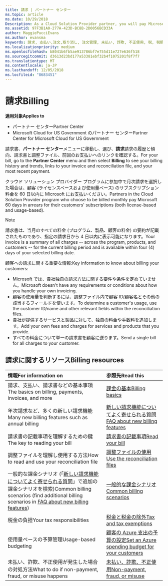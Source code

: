 ```yaml
---
title: 請求 | パートナー センター
ms.topic: article
ms.date: 10/29/2018
Description: As a Cloud Solution Provider partner, you will pay Microsoft 60 days in arrears for the license-based and usage-based subscriptions of your customers.
ms.assetid: 97F3B1A0-277A-423D-BC8B-2D0056BCD33A
author: MaggiePucciEvans
ms.author: evansma
keywords: 請求, 支払い,注文,取り消し, 注文管理, 未払い, 詐欺, 不正使用, 税, 税額控除, 調整ファイル, 調整用のファイル
ms.localizationpriority: medium
ms.openlocfilehash: b8041b6fb5ae913786bf7e755d11e727e636f518
ms.sourcegitcommit: d3613d23bd177a53381ebf32b4f1075201f8f7f7
ms.translationtype: MT
ms.contentlocale: ja-JP
ms.lasthandoff: 12/05/2018
ms.locfileid: "8683451"
---
```

# <a name="billing"></a><span data-ttu-id="8bff6-103">請求</span><span class="sxs-lookup"><span data-stu-id="8bff6-103">Billing</span></span>

**<span data-ttu-id="8bff6-104">適用対象</span><span class="sxs-lookup"><span data-stu-id="8bff6-104">Applies to</span></span>**

-  <span data-ttu-id="8bff6-105">パートナー センター</span><span class="sxs-lookup"><span data-stu-id="8bff6-105">Partner Center</span></span>
-  <span data-ttu-id="8bff6-106">Microsoft Cloud for US Government のパートナー センター</span><span class="sxs-lookup"><span data-stu-id="8bff6-106">Partner Center for Microsoft Cloud for US Government</span></span>
 
 
<span data-ttu-id="8bff6-107">請求書、**パートナー センター**メニューに移動し、選び、**請求**請求の履歴と傾向、請求書と調整ファイル、前回のお支払いへのリンクを確認する。</span><span class="sxs-lookup"><span data-stu-id="8bff6-107">For your bill, go to the **Partner Center** menu and then select **Billing** to see your billing history and trends, links to your invoice and reconciliation file, and your most recent payment.</span></span>

<span data-ttu-id="8bff6-108">クラウド ソリューション プロバイダー プログラムに参加中で月次請求を選択した場合は、顧客 (ライセンスベースおよび使用量ベース) のサブスクリプション料金を 60 日以内に Microsoft にお支払いください。</span><span class="sxs-lookup"><span data-stu-id="8bff6-108">Partners in the Cloud Solution Provider program who choose to be billed monthly pay Microsoft 60 days in arrears for their customers' subscriptions (both license-based and usage-based).</span></span>

> [!NOTE]  
> <span data-ttu-id="8bff6-109">請求書は、当月のすべての料金 (プログラム、製品、顧客の料金) の要約が記載されたものであり、指定の請求日から 4 日以内に表示可能になります。</span><span class="sxs-lookup"><span data-stu-id="8bff6-109">Your invoice is a summary of all charges -- across the program, products, and customers -- for the current billing period and is available within four (4) days of your selected billing date.</span></span>

<span data-ttu-id="8bff6-110">顧客への請求に関する重要な情報:</span><span class="sxs-lookup"><span data-stu-id="8bff6-110">Key information to know about billing your customers:</span></span>

-   <span data-ttu-id="8bff6-111">Microsoft では、貴社独自の請求方法に関する要件や条件を定めていません。</span><span class="sxs-lookup"><span data-stu-id="8bff6-111">Microsoft doesn't have any requirements or conditions about how you handle your own invoicing.</span></span>
-   <span data-ttu-id="8bff6-112">顧客の使用量を判断するには、調整ファイル内で顧客 ID/顧客名とその他の該当するフィールドを使います。</span><span class="sxs-lookup"><span data-stu-id="8bff6-112">To determine a customer's usage, use the customer ID/name and other relevant fields within the reconciliation files.</span></span>
-   <span data-ttu-id="8bff6-113">貴社が提供するサービスと製品に対して、独自の料金や手数料を追加します。</span><span class="sxs-lookup"><span data-stu-id="8bff6-113">Add your own fees and charges for services and products that you provide.</span></span>
-   <span data-ttu-id="8bff6-114">すべての料金について単一の請求書を顧客に送ります。</span><span class="sxs-lookup"><span data-stu-id="8bff6-114">Send a single bill for all charges to your customer.</span></span>

## <a name="billing-resources"></a><span data-ttu-id="8bff6-115">請求に関するリソース</span><span class="sxs-lookup"><span data-stu-id="8bff6-115">Billing resources</span></span>
|**<span data-ttu-id="8bff6-116">情報</span><span class="sxs-lookup"><span data-stu-id="8bff6-116">For information on</span></span>**   |**<span data-ttu-id="8bff6-117">参照先</span><span class="sxs-lookup"><span data-stu-id="8bff6-117">Read this</span></span>**    |
|:-----------------------------|:-----------------|
|<span data-ttu-id="8bff6-118">請求、支払い、請求書などの基本事項</span><span class="sxs-lookup"><span data-stu-id="8bff6-118">The basics on billing, payments, invoices, and  more</span></span>   |[<span data-ttu-id="8bff6-119">課金の基本</span><span class="sxs-lookup"><span data-stu-id="8bff6-119">Billing basics</span></span>](billing-basics.md)
|<span data-ttu-id="8bff6-120">年次請求など、多くの新しい請求機能</span><span class="sxs-lookup"><span data-stu-id="8bff6-120">Many new billing features such as annual billing</span></span>   |[<span data-ttu-id="8bff6-121">新しい請求機能についてよく寄せられる質問</span><span class="sxs-lookup"><span data-stu-id="8bff6-121">FAQ about new billing features</span></span>](faq-about-new-billing-features.md)|
|<span data-ttu-id="8bff6-122">請求書の記載事項を理解するための鍵</span><span class="sxs-lookup"><span data-stu-id="8bff6-122">The key to reading your bill</span></span>   |[<span data-ttu-id="8bff6-123">請求書の記載事項</span><span class="sxs-lookup"><span data-stu-id="8bff6-123">Read your bill</span></span>](read-your-bill.md)   |
|<span data-ttu-id="8bff6-124">調整ファイルを理解し使用する方法</span><span class="sxs-lookup"><span data-stu-id="8bff6-124">How to read and use your reconciliation file</span></span>   |[<span data-ttu-id="8bff6-125">調整ファイルの使用</span><span class="sxs-lookup"><span data-stu-id="8bff6-125">Use the reconciliation files</span></span>](use-the-reconciliation-files.md)|
|<span data-ttu-id="8bff6-126">一般的な課金シナリオ (「[新しい請求機能についてよく寄せられる質問](faq-about-new-billing-features.md)」で追加の課金シナリオを検索)</span><span class="sxs-lookup"><span data-stu-id="8bff6-126">Common billing scenarios (find additional billing scenarios in [FAQ about new billing features](faq-about-new-billing-features.md))</span></span>|[<span data-ttu-id="8bff6-127">一般的な課金シナリオ</span><span class="sxs-lookup"><span data-stu-id="8bff6-127">Common billing scenarios</span></span>](common-billing-scenarios.md)|
|<span data-ttu-id="8bff6-128">税金の負担</span><span class="sxs-lookup"><span data-stu-id="8bff6-128">Your tax responsibilities</span></span>   | [<span data-ttu-id="8bff6-129">税金と税金の除外</span><span class="sxs-lookup"><span data-stu-id="8bff6-129">Tax and tax exemptions</span></span>](tax-and-tax-exemptions.md)|
|<span data-ttu-id="8bff6-130">使用量ベースの予算管理</span><span class="sxs-lookup"><span data-stu-id="8bff6-130">Usage-based budgeting</span></span>    |[<span data-ttu-id="8bff6-131">顧客の Azure 支出の予算の設定</span><span class="sxs-lookup"><span data-stu-id="8bff6-131">Set an Azure spending budget for your customers</span></span>](set-an-azure-spending-budget-for-your-customers.md)|
|<span data-ttu-id="8bff6-132">未払い、詐欺、不正使用が発生した場合の対処方法</span><span class="sxs-lookup"><span data-stu-id="8bff6-132">What to do if non-payment, fraud, or misuse happens</span></span>   |[<span data-ttu-id="8bff6-133">未払い、詐欺、不正使用</span><span class="sxs-lookup"><span data-stu-id="8bff6-133">Non-payment, fraud, or misuse</span></span>](non-payment--fraud--or-misuse.md)|




















